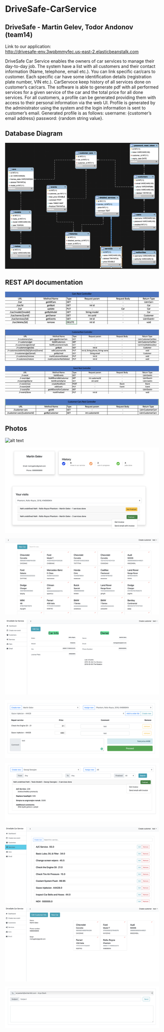 # DriveSafe-CarService

## DriveSafe - Martin Gelev, Todor Andonov (team14)
Link to our application:  
http://drivesafe-env.3wpbmmyfec.us-east-2.elasticbeanstalk.com 

DriveSafe Car Service enables the owners of car services to manage their day-to-day job. The system  have a list with all customers and their contact information (Name, telephone, email etc.). You can link specific car/cars to customer. Each specific car have some identification details (registration plate number, VIN etc.). CarServoce keep history of all services done on customer’s car/cars. The software is able to generate pdf with all performed services for a given service of the car and the total price for all done services. For all customers, а profile can be generated providing them with access to their personal information via the web UI. Profile is generated by the administrator using the system and the login information is sent to customer’s email. Generated profile is as follows: username: {customer’s email address} password: {random string value}.

## Database Diagram
![alt text](Diagrams/db.png)

## REST API documentation
![alt text](Diagrams/carsR.png)

![alt text](Diagrams/customerR.png)

![alt text](Diagrams/eventR.png)

![alt text](Diagrams/custCarR.png)

## Photos

![alt text](Diagrams/LOGIN.png)

![alt text](Diagrams/USERPAGE.png)

![alt text](Diagrams/CARS.png)

![alt text](Diagrams/CARINFO.png)

![alt text](Diagrams/EVENT.png)

![alt text](Diagrams/DASHBOARD.png)

![alt text](Diagrams/SERVICES.png)

![alt text](Diagrams/CUSTINFO.png)

![alt text](Diagrams/EMAILP.png)





